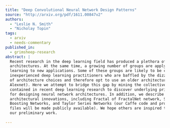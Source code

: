 ```yaml
---
title: "Deep Convolutional Neural Network Design Patterns"
source: "http://arxiv.org/pdf/1611.00847v2"
authors:
  - "Leslie N. Smith"
  - "Nicholay Topin"
tags:
  - arxiv
  - needs-commentary
published_in:
  - grimsheep-research
abstract: |
  Recent research in the deep learning field has produced a plethora of new
  architectures. At the same time, a growing number of groups are applying deep
  learning to new applications. Some of these groups are likely to be composed of
  inexperienced deep learning practitioners who are baffled by the dizzying array
  of architecture choices and therefore opt to use an older architecture (i.e.,
  Alexnet). Here we attempt to bridge this gap by mining the collective knowledge
  contained in recent deep learning research to discover underlying principles
  for designing neural network architectures. In addition, we describe several
  architectural innovations, including Fractal of FractalNet network, Stagewise
  Boosting Networks, and Taylor Series Networks (our Caffe code and prototxt
  files will be made publicly available). We hope others are inspired to build on
  our preliminary work.
  
---
```

